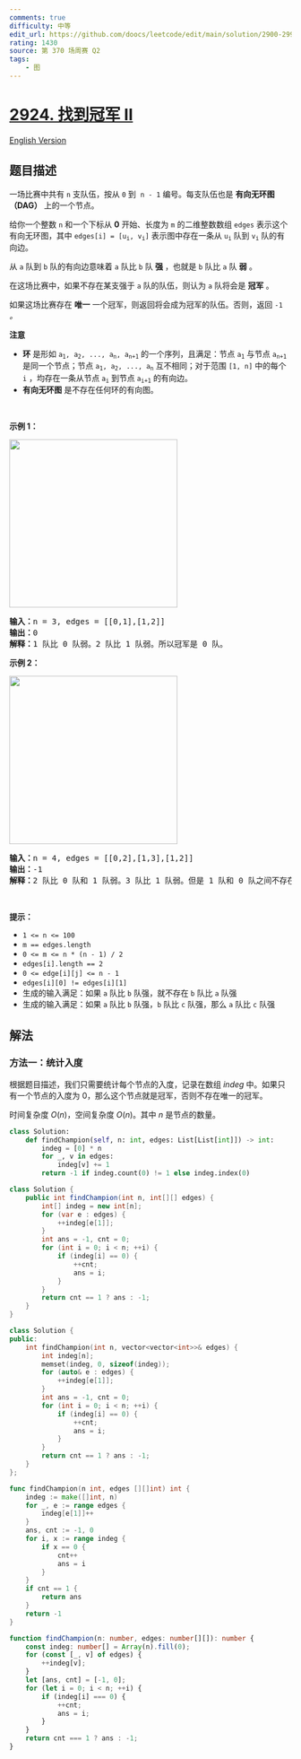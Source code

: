 ```yaml
---
comments: true
difficulty: 中等
edit_url: https://github.com/doocs/leetcode/edit/main/solution/2900-2999/2924.Find%20Champion%20II/README.md
rating: 1430
source: 第 370 场周赛 Q2
tags:
    - 图
---
```


<!-- problem:start -->

# [2924. 找到冠军 II](https://leetcode.cn/problems/find-champion-ii)

[English Version](/solution/2900-2999/2924.Find%20Champion%20II/README_EN.md)

## 题目描述

<!-- description:start -->

<p>一场比赛中共有 <code>n</code> 支队伍，按从 <code>0</code> 到&nbsp; <code>n - 1</code> 编号。每支队伍也是 <strong>有向无环图（DAG）</strong> 上的一个节点。</p>

<p>给你一个整数 <code>n</code> 和一个下标从 <strong>0</strong> 开始、长度为 <code>m</code> 的二维整数数组 <code>edges</code> 表示这个有向无环图，其中 <code>edges[i] = [u<sub>i</sub>, v<sub>i</sub>]</code> 表示图中存在一条从 <code>u<sub>i</sub></code> 队到 <code>v<sub>i</sub></code> 队的有向边。</p>

<p>从 <code>a</code> 队到 <code>b</code> 队的有向边意味着 <code>a</code> 队比 <code>b</code> 队 <strong>强</strong> ，也就是 <code>b</code> 队比 <code>a</code> 队 <strong>弱</strong> 。</p>

<p>在这场比赛中，如果不存在某支强于 <code>a</code> 队的队伍，则认为 <code>a</code> 队将会是 <strong>冠军</strong> 。</p>

<p>如果这场比赛存在 <strong>唯一</strong> 一个冠军，则返回将会成为冠军的队伍。否则，返回<em> </em><code>-1</code><em> 。</em></p>

<p><strong>注意</strong></p>

<ul>
	<li><strong>环</strong> 是形如 <code>a<sub>1</sub>, a<sub>2</sub>, ..., a<sub>n</sub>, a<sub>n+1</sub></code> 的一个序列，且满足：节点 <code>a<sub>1</sub></code> 与节点 <code>a<sub>n+1</sub></code> 是同一个节点；节点 <code>a<sub>1</sub>, a<sub>2</sub>, ..., a<sub>n</sub></code> 互不相同；对于范围&nbsp;<code>[1, n]</code> 中的每个 <code>i</code> ，均存在一条从节点 <code>a<sub>i</sub></code> 到节点 <code>a<sub>i+1</sub></code> 的有向边。</li>
	<li><strong>有向无环图</strong> 是不存在任何环的有向图。</li>
</ul>

<p>&nbsp;</p>

<p><strong class="example">示例 1：</strong></p>

<p><img height="300" src="https://fastly.jsdelivr.net/gh/doocs/leetcode@main/solution/2900-2999/2924.Find%20Champion%20II/images/graph-3.png" width="300" /></p>

<pre>
<strong>输入：</strong>n = 3, edges = [[0,1],[1,2]]
<strong>输出：</strong>0
<strong>解释：</strong>1 队比 0 队弱。2 队比 1 队弱。所以冠军是 0 队。
</pre>

<p><strong class="example">示例 2：</strong></p>

<p><img height="300" src="https://fastly.jsdelivr.net/gh/doocs/leetcode@main/solution/2900-2999/2924.Find%20Champion%20II/images/graph-4.png" width="300" /></p>

<pre>
<strong>输入：</strong>n = 4, edges = [[0,2],[1,3],[1,2]]
<strong>输出：</strong>-1
<strong>解释：</strong>2 队比 0 队和 1 队弱。3 队比 1 队弱。但是 1 队和 0 队之间不存在强弱对比。所以答案是 -1 。
</pre>

<p>&nbsp;</p>

<p><strong>提示：</strong></p>

<ul>
	<li><code>1 &lt;= n &lt;= 100</code></li>
	<li><code>m == edges.length</code></li>
	<li><code>0 &lt;= m &lt;= n * (n - 1) / 2</code></li>
	<li><code>edges[i].length == 2</code></li>
	<li><code>0 &lt;= edge[i][j] &lt;= n - 1</code></li>
	<li><code>edges[i][0] != edges[i][1]</code></li>
	<li>生成的输入满足：如果 <code>a</code> 队比 <code>b</code> 队强，就不存在 <code>b</code> 队比 <code>a</code> 队强</li>
	<li>生成的输入满足：如果 <code>a</code> 队比 <code>b</code> 队强，<code>b</code> 队比 <code>c</code> 队强，那么 <code>a</code> 队比 <code>c</code> 队强</li>
</ul>

<!-- description:end -->

## 解法

<!-- solution:start -->

### 方法一：统计入度

根据题目描述，我们只需要统计每个节点的入度，记录在数组 $indeg$ 中。如果只有一个节点的入度为 $0$，那么这个节点就是冠军，否则不存在唯一的冠军。

时间复杂度 $O(n)$，空间复杂度 $O(n)$。其中 $n$ 是节点的数量。

<!-- tabs:start -->

```python
class Solution:
    def findChampion(self, n: int, edges: List[List[int]]) -> int:
        indeg = [0] * n
        for _, v in edges:
            indeg[v] += 1
        return -1 if indeg.count(0) != 1 else indeg.index(0)
```

```java
class Solution {
    public int findChampion(int n, int[][] edges) {
        int[] indeg = new int[n];
        for (var e : edges) {
            ++indeg[e[1]];
        }
        int ans = -1, cnt = 0;
        for (int i = 0; i < n; ++i) {
            if (indeg[i] == 0) {
                ++cnt;
                ans = i;
            }
        }
        return cnt == 1 ? ans : -1;
    }
}
```

```cpp
class Solution {
public:
    int findChampion(int n, vector<vector<int>>& edges) {
        int indeg[n];
        memset(indeg, 0, sizeof(indeg));
        for (auto& e : edges) {
            ++indeg[e[1]];
        }
        int ans = -1, cnt = 0;
        for (int i = 0; i < n; ++i) {
            if (indeg[i] == 0) {
                ++cnt;
                ans = i;
            }
        }
        return cnt == 1 ? ans : -1;
    }
};
```

```go
func findChampion(n int, edges [][]int) int {
	indeg := make([]int, n)
	for _, e := range edges {
		indeg[e[1]]++
	}
	ans, cnt := -1, 0
	for i, x := range indeg {
		if x == 0 {
			cnt++
			ans = i
		}
	}
	if cnt == 1 {
		return ans
	}
	return -1
}
```

```ts
function findChampion(n: number, edges: number[][]): number {
    const indeg: number[] = Array(n).fill(0);
    for (const [_, v] of edges) {
        ++indeg[v];
    }
    let [ans, cnt] = [-1, 0];
    for (let i = 0; i < n; ++i) {
        if (indeg[i] === 0) {
            ++cnt;
            ans = i;
        }
    }
    return cnt === 1 ? ans : -1;
}
```

<!-- tabs:end -->

<!-- solution:end -->

<!-- problem:end -->

